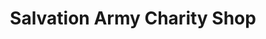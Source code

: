 ---
title: "Salvation Army Charity Shop"
url: /gainsborough/salvation-army-charity-shop/
shop: charity
---